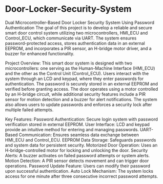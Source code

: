 # Door-Locker-Security-System
Dual Microcontroller-Based Door Locker Security System Using Password Authentication
The goal of this project is to develop a reliable and secure smart door control system utilizing two microcontrollers, HMI_ECU and Control_ECU, which communicate via UART. The system ensures password-protected access, stores authentication data in an external EEPROM, and incorporates a PIR sensor, an H-bridge motor driver, and a buzzer for enhanced functionality.

Project Overview:
This smart door system is designed with two microcontrollers: one serving as the Human-Machine Interface (HMI_ECU) and the other as the Control Unit (Control_ECU). Users interact with the system through an LCD and keypad, where they enter passwords for authentication. The password is securely stored in an external EEPROM and verified before granting access. The door operates using a motor controlled by an H-bridge circuit, while additional security features include a PIR sensor for motion detection and a buzzer for alert notifications. The system also allows users to update passwords and enforces a security lock after multiple failed attempts.

Key Features:
Password Authentication: Secure login system with password verification stored in external EEPROM.
User Interface: LCD and keypad provide an intuitive method for entering and managing passwords.
UART-Based Communication: Ensures seamless data exchange between HMI_ECU and Control_ECU.
EEPROM Data Storage: Safeguards passwords and system data for persistent security.
Motorized Door Operation: Uses an H-bridge-controlled motor for locking and unlocking the door.
Security Alerts: A buzzer activates on failed password attempts or system alerts.
Motion Detection: A PIR sensor detects movement and can trigger door operations.
Password Update Feature: Users can modify their password upon successful authentication.
Auto Lock Mechanism: The system locks access for one minute after three consecutive incorrect password attempts.

